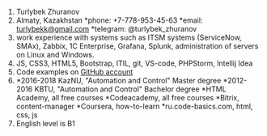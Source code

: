 1. Turlybek Zhuranov
1. Almaty, Kazakhstan
   *phone: +7-778-953-45-63
   *email: turlybekk@gmail.com
   *telegram: @turlybek_zhuranov
1. work experience with systems such as ITSM systems (ServiceNow, SMAx), Zabbix, 1C Enterprise, Grafana, Splunk, administration of servers on Linux and Windows.
1. JS, CSS3, HTML5, Bootstrap, ITIL, git, VS-code, PHPStorm, Intellij Idea
1. Code examples on [GitHub account](https://github.com/turlybekzhuranov)
1. 
   *2016-2018 KazNU, "Automation and Control" Master degree
   *2012-2016 KBTU, "Automation and Control" Bachelor degree
   *HTML Academy, all free courses
   *Codeacademy, all free courses
   *Bitrix, content-manager
   *Coursera, how-to-learn
   *ru.code-basics.com, html, css, js
1. English level is B1
